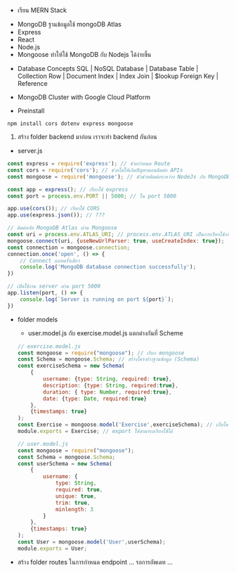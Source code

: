 * เรียน MERN Stack

- MongoDB ฐานข้อมูลใช้ mongoDB Atlas
- Express
- React
- Node.js
- Mongoose ทำให้ใช้ MongoDB กับ Nodejs ได้ง่ายขึ้น

* Database Concepts
SQL | NoSQL
Database | Database
Table | Collection
Row | Document
Index | Index
Join | $lookup
Foreign Key | Reference

* MongoDB Cluster with Google Cloud Platform

* Preinstall
```
npm install cors dotenv express mongoose
```

1. สร้าง folder backend มาก่อน
  เราจะทำ backend กันก่อน
  - server.js
  ```javascript
  const express = require('express'); // ช่วยกำหนด Route
  const cors = require('cors'); // ช่วยไม่ให้เกิดปัญหาตอนติดต่อ APIs
  const mongoose = require('mongoose'); // ตัวช่วยติดต่อระหว่าง NodeJs กับ MongoDB
  
  const app = express(); // เรียกใช้ express
  const port = process.env.PORT || 5000; // ใน port 5000

  app.use(cors()); // เรียกใช้ CORS
  app.use(express.json()); // ???

  // ติดต่อกับ MongoDB Atlas ผ่าน Mongoose
  const uri = process.env.ATLAS_URI; // process.env.ATLAS_URI เป็นการเรียกใช้งานตัวแปรใน file .env
  mongoose.connect(uri, {useNewUrlParser: true, useCreateIndex: true});
  const connection = mongoose.connection;
  connection.once('open', () => {
      // Connect แบบครั้งเดียว
      console.log('MongoDB database connection successfully');
  })

  // เปิดใช้งาน server ผ่าน port 5000
  app.listen(port, () => {
      console.log(`Server is running on port ${port}`);
  })
  ```
  - folder models
    - user.model.js กับ exercise.model.js แตกต่างกันที่ Scheme
    ```javascript
    // exercise.model.js
    const mongoose = require("mongoose"); // เรียก mongoose
    const Schema = mongoose.Schema; // สร้างโครงร่างฐานข้อมูล (Schema)
    const exerciseSchema = new Schema(
        {
            username: {type: String, required: true},
            description: {type: String, required:true},
            duration: { type: Number, required:true},
            date: {type: Date, required:true}
        },
        {timestamps: true}
    );
    const Exercise = mongoose.model('Exercise',exerciseSchema); // เก็บโครงสร้างไว้ใน Exercise
    module.exports = Exercise; // export ให้สามารถเรียกใช้ได้
    
    // user.model.js
    const mongoose = require("mongoose");
    const Schema = mongoose.Schema;
    const userSchema = new Schema(
        {
            username: {
                type: String,
                required: true,
                unique: true,
                trim: true,
                minlength: 3
            }
        },
        {timestamps: true}
    );
    const User = mongoose.model('User',userSchema);
    module.exports = User;
    ```
    
  - สร้าง folder routes ในการกำหนด endpoint
    ... รอการอัพเดท ...
